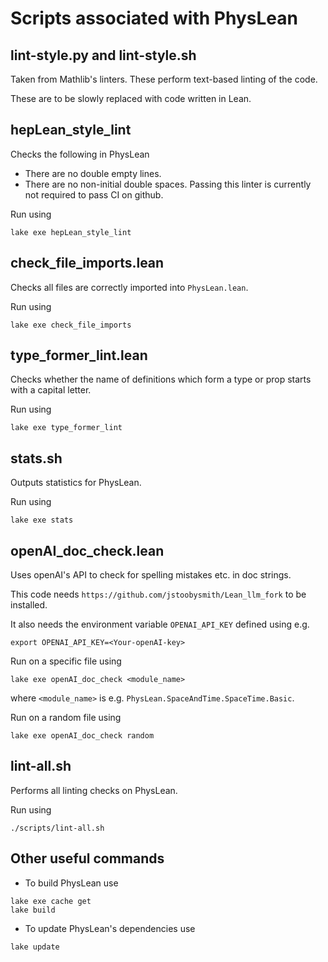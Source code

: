
# Scripts associated with PhysLean

## lint-style.py and lint-style.sh

Taken from Mathlib's linters. These perform text-based linting of the code.

These are to be slowly replaced with code written in Lean.

## hepLean_style_lint

Checks the following in PhysLean
- There are no double empty lines.
- There are no non-initial double spaces.
Passing this linter is currently not required to pass CI on github.

Run using
```
lake exe hepLean_style_lint
```

## check_file_imports.lean

Checks all files are correctly imported into `PhysLean.lean`.

Run using
```
lake exe check_file_imports
```

## type_former_lint.lean

Checks whether the name of definitions which form a type or prop starts with a capital letter.

Run using
```
lake exe type_former_lint
```

## stats.sh

Outputs statistics for PhysLean.

Run using
```
lake exe stats
```

## openAI_doc_check.lean

Uses openAI's API to check for spelling mistakes etc. in doc strings.

This code needs `https://github.com/jstoobysmith/Lean_llm_fork` to be installed.

It also needs the environment variable `OPENAI_API_KEY` defined using e.g.
```
export OPENAI_API_KEY=<Your-openAI-key>
```

Run on a specific file using
```
lake exe openAI_doc_check <module_name>
```
where `<module_name>` is e.g. `PhysLean.SpaceAndTime.SpaceTime.Basic`.

Run on a random file using
```
lake exe openAI_doc_check random
```

## lint-all.sh

Performs all linting checks on PhysLean.

Run using
```
./scripts/lint-all.sh
```

## Other useful commands

- To build PhysLean use
```
lake exe cache get
lake build
```

- To update PhysLean's dependencies use
```
lake update
```
